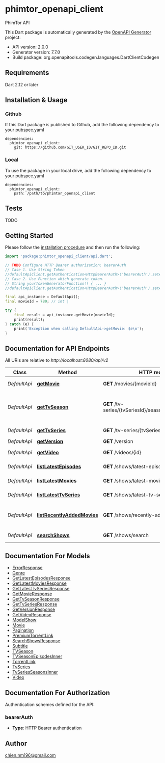 # phimtor_openapi_client
PhimTor API

This Dart package is automatically generated by the [OpenAPI Generator](https://openapi-generator.tech) project:

- API version: 2.0.0
- Generator version: 7.7.0
- Build package: org.openapitools.codegen.languages.DartClientCodegen

## Requirements

Dart 2.12 or later

## Installation & Usage

### Github
If this Dart package is published to Github, add the following dependency to your pubspec.yaml
```
dependencies:
  phimtor_openapi_client:
    git: https://github.com/GIT_USER_ID/GIT_REPO_ID.git
```

### Local
To use the package in your local drive, add the following dependency to your pubspec.yaml
```
dependencies:
  phimtor_openapi_client:
    path: /path/to/phimtor_openapi_client
```

## Tests

TODO

## Getting Started

Please follow the [installation procedure](#installation--usage) and then run the following:

```dart
import 'package:phimtor_openapi_client/api.dart';

// TODO Configure HTTP Bearer authorization: bearerAuth
// Case 1. Use String Token
//defaultApiClient.getAuthentication<HttpBearerAuth>('bearerAuth').setAccessToken('YOUR_ACCESS_TOKEN');
// Case 2. Use Function which generate token.
// String yourTokenGeneratorFunction() { ... }
//defaultApiClient.getAuthentication<HttpBearerAuth>('bearerAuth').setAccessToken(yourTokenGeneratorFunction);

final api_instance = DefaultApi();
final movieId = 789; // int | 

try {
    final result = api_instance.getMovie(movieId);
    print(result);
} catch (e) {
    print('Exception when calling DefaultApi->getMovie: $e\n');
}

```

## Documentation for API Endpoints

All URIs are relative to *http://localhost:8080/api/v2*

Class | Method | HTTP request | Description
------------ | ------------- | ------------- | -------------
*DefaultApi* | [**getMovie**](doc//DefaultApi.md#getmovie) | **GET** /movies/{movieId} | Get movie by id
*DefaultApi* | [**getTvSeason**](doc//DefaultApi.md#gettvseason) | **GET** /tv-series/{tvSeriesId}/seasons/{seasonNumber} | Get tv season by tv series id and season number
*DefaultApi* | [**getTvSeries**](doc//DefaultApi.md#gettvseries) | **GET** /tv-series/{tvSeriesId} | Get tv series by id
*DefaultApi* | [**getVersion**](doc//DefaultApi.md#getversion) | **GET** /version | Get version
*DefaultApi* | [**getVideo**](doc//DefaultApi.md#getvideo) | **GET** /videos/{id} | Get video by id
*DefaultApi* | [**listLatestEpisodes**](doc//DefaultApi.md#listlatestepisodes) | **GET** /shows/latest-episodes | List latest episodes
*DefaultApi* | [**listLatestMovies**](doc//DefaultApi.md#listlatestmovies) | **GET** /shows/latest-movies | List latest movies
*DefaultApi* | [**listLatestTvSeries**](doc//DefaultApi.md#listlatesttvseries) | **GET** /shows/latest-tv-series | List latest tv series
*DefaultApi* | [**listRecentlyAddedMovies**](doc//DefaultApi.md#listrecentlyaddedmovies) | **GET** /shows/recently-added-movies | List recently added movies
*DefaultApi* | [**searchShows**](doc//DefaultApi.md#searchshows) | **GET** /shows/search | Search shows


## Documentation For Models

 - [ErrorResponse](doc//ErrorResponse.md)
 - [Genre](doc//Genre.md)
 - [GetLatestEpisodesResponse](doc//GetLatestEpisodesResponse.md)
 - [GetLatestMoviesResponse](doc//GetLatestMoviesResponse.md)
 - [GetLatestTvSeriesResponse](doc//GetLatestTvSeriesResponse.md)
 - [GetMovieResponse](doc//GetMovieResponse.md)
 - [GetTvSeasonResponse](doc//GetTvSeasonResponse.md)
 - [GetTvSeriesResponse](doc//GetTvSeriesResponse.md)
 - [GetVersionResponse](doc//GetVersionResponse.md)
 - [GetVideoResponse](doc//GetVideoResponse.md)
 - [ModelShow](doc//ModelShow.md)
 - [Movie](doc//Movie.md)
 - [Pagination](doc//Pagination.md)
 - [PremiumTorrentLink](doc//PremiumTorrentLink.md)
 - [SearchShowsResponse](doc//SearchShowsResponse.md)
 - [Subtitle](doc//Subtitle.md)
 - [TVSeason](doc//TVSeason.md)
 - [TVSeasonEpisodesInner](doc//TVSeasonEpisodesInner.md)
 - [TorrentLink](doc//TorrentLink.md)
 - [TvSeries](doc//TvSeries.md)
 - [TvSeriesSeasonsInner](doc//TvSeriesSeasonsInner.md)
 - [Video](doc//Video.md)


## Documentation For Authorization


Authentication schemes defined for the API:
### bearerAuth

- **Type**: HTTP Bearer authentication


## Author

chien.nm196@gmail.com


